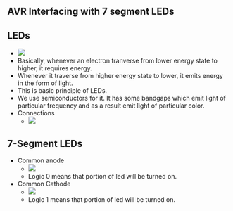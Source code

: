 

## AVR Interfacing with 7 segment LEDs

## LEDs

- ![](/assets/images/2021-10-18-09-21-36.png)
- Basically, whenever an electron tranverse from lower energy state to higher, it requires energy.
- Whenever it traverse from higher energy state to lower, it emits energy in the form of light.
- This is basic principle of LEDs.
- We use semiconductors for it. It has some bandgaps which emit light of particular frequency and as a result emit light of particular color.
- Connections
  - ![](/assets/images/2021-10-18-09-25-22.png)

## 7-Segment LEDs

- Common anode
  - ![](/assets/images/2021-10-18-09-26-44.png)
  - Logic 0 means that portion of led will be turned on.
- Common Cathode
  - ![](/assets/images/2021-10-18-09-29-44.png)
  - Logic 1 means that portion of led will be turned on.

